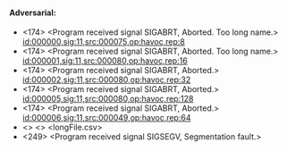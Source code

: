 #### Adversarial:
- <174> <Program received signal SIGABRT, Aborted. Too long name.> <id:000000,sig:11,src:000075,op:havoc,rep:8>
- <174> <Program received signal SIGABRT, Aborted. Too long name.> <id:000001,sig:11,src:000080,op:havoc,rep:16>
- <174> <Program received signal SIGABRT, Aborted.> <id:000002,sig:11,src:000080,op:havoc,rep:32>
- <174> <Program received signal SIGABRT, Aborted.> <id:000005,sig:11,src:000080,op:havoc,rep:128>
- <174> <Program received signal SIGABRT, Aborted.> <id:000006,sig:11,src:000049,op:havoc,rep:64>
- <> <> <longFile.csv>
- <249> <Program received signal SIGSEGV, Segmentation fault.> <nonexistent file>
